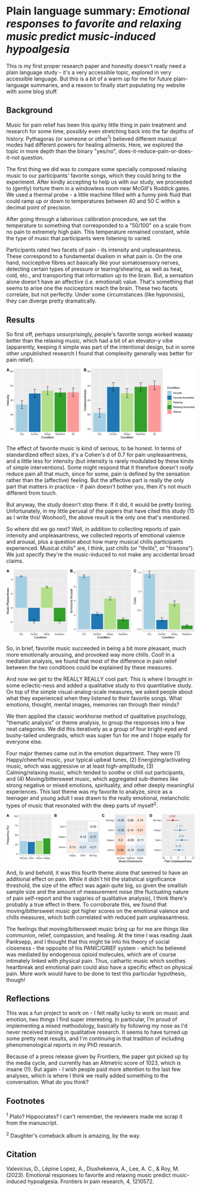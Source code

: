 # Plain language summary: *Emotional responses to favorite and relaxing music predict music-induced hypoalgesia*

This is my first proper research paper and honestly doesn't really need a plain language study - it's a very accessible topic, explored in very accessible language. But this is a bit of a warm up for me for future plain-language summaries, and a reason to finally start populating my website with some blog stuff.

## Background

Music for pain relief has been this quirky little thing in pain treatment and research for some time, possibly even stretching back into the far depths of history. Pythagoras (or someone or other<sup>1</sup>) believed different musical modes had different powers for healing ailments. Here, we explored the topic in more depth than the binary "yes/no", does-it-reduce-pain-or-does-it-not question.

The first thing we did was to compare some specially composed relaxing music to our participants' favorite songs, which they could bring to the experiment. After kindly accepting to help us with our study, we proceeded to (gently) torture them in a windowless room near McGill's Roddick gates. We used a thermal probe - a little machine filled with a funny pink fluid that could ramp up or down to temperatures between 40 and 50 C within a decimal point of precision.

After going through a laborious calibration procedure, we set the temperature to something that corresponded to a "50/100" on a scale from no pain to extremely high pain. This temperature remained constant, while the type of music that participants were listening to varied.

Participants rated two facets of pain - its intensity and unpleasantness. These correspond to a fundamental dualism in what pain is. On the one hand, nociceptive fibres act basically like your somatosensory nerves, detecting certain types of pressure or tearing/shearing, as well as heat, cold, etc., and transporting that information up to the brain. But, a sensation alone doesn't have an affective (i.e. emotional) value. That's something that seems to arise one the nociceptors reach the brain. These two facets correlate, but not perfectly. Under some circumstances (like hyponosis), they can diverge pretty dramatically.

## Results

So first off, perhaps unsurprisingly, people's favorite songs worked waaaay better than the relaxing music, which had a bit of an elevator-y vibe (apparently, keeping it simple was part of the intentional design, but in some other unpublished research I found that complexity generally was better for pain relief).

![A cool bar graph](./emotion_music_fig_1.jpg "Figure 1")

The effect of favorite music is kind of serious, to be honest. In terms of standardized effect sizes, it's a Cohen's d of 0.7 for pain unpleasantness, and a little less for intensity (but intensity is rarely modulated by these kinds of simple interventions). Some might respond that it therefore doesn't *really* reduce pain all that much, since for some, pain is defined by the sensation rather than the (affective) feeling. But the affective part is really the only part that matters in practice - if pain doesn't bother you, then it's not much different from touch.

But anyway, the study doesn't stop there. If it did, it would be pretty boring. Unfortunately, in my little perusal of the papers that have cited this study (15 as I write this! Woohoo!), the above result is the only one that's mentioned.

So where did we go next? Well, in addition to collecting reports of pain intensity and unpleasantness, we collected reports of emotional valence and arousal, plus a question about how many musical chills participants experienced. Musical chills" are, I think, just chills (or "thrills", or "frissons"). We just specify they're the music-induced to not make any accidental broad claims.

![Another cool bar graph!](./emotion_music_fig_2.jpg "Figure 2")

So, in brief, favorite music succeeded in being a bit more pleasant, much more emotionally arousing, and provoked way more chills. Cool! In a mediation analysis, we found that most of the difference in pain relief between the two conditions could be explained by these measures.

And now we get to the REALLY REALLY cool part. This is where I brought in some eclectic-ness and added a qualitative study to this quantitative study. On top of the simple visual-analog-scale measures, we asked people about what they experienced when they listened to their favorite songs. What emotions, thought, mental images, memories ran through their minds?

We then applied the classic workhorse method of qualitative psychology, "thematic analysis" or theme analysis, to group the responses into a few neat categories. We did this iteratively as a group of four bright-eyed and bushy-tailed undergrads, which was super fun for me and I hope eqally for everyone else.

Four major themes came out in the emotion department. They were (1) Happy/cheerful music, your typical upbeat tunes, (2) Energizing/activating music, which was aggressive or at least high-amplitude, (3) Calming/relaxing music, which tended to soothe or chill out participants, and (4) Moving/bittersweet music, which aggregated sub-themes like strong negative or mixed emotions, spirituality, and other deeply meaningful experiences. This last theme was my favorite to analyze, since as a teenager and young adult I was drawn to the really emotional, melancholic types of music that resonated with the deep parts of myself<sup>2</sup>.

![A bunch of plots](./emotion_music_fig_3.jpg "Figure 3")

And, lo and behold, it was this fourth theme alone that seemed to have an additional effect on pain. While it didn't hit the statistical significance threshold, the size of the effect was again quite big, so given the smallish sample size and the amount of measurement noise (the fluctuating nature of pain self-report and the vagaries of qualitative analysis), I think there's probably a true effect in there. To corroborate this, we found that moving/bittersweet music got higher scores on the emotional valence and chills measures, which both correlated with reduced pain unpleasantness.

The feelings that moving/bittersweet music bring up for me are things like communion, relief, compassion, and healing. At the time I was reading Jaak Panksepp, and I thought that this might tie into his theory of social closeness - the opposite of his PANIC/GRIEF system - which he believed was mediated by endogenous opioid molecules, which are of course intimately linked with physical pain. Thus, cathartic music which soothes heartbreak and emotional pain could also have a specific effect on physical pain. More work would have to be done to test this particular hypothesis, though!

## Reflections

This was a fun project to work on - I felt really lucky to work on music and emotion, two things I find super interesting. In particular, I'm proud of implementing a mixed methodology, basically by following my nose as I'd never received training in qualitative research. It seems to have turned up some pretty neat results, and I'm continuing in that tradition of including phenomenological reports in my PhD research.

Because of a press release given by Frontiers, the paper got picked up by the media cycle, and currently has an Altmetric score of 1023, which is insane (!!). But again - I wish people paid more attention to the last few analyses, which is where I think we really added something to the conversation. What do you think?

## Footnotes

<sup>1</sup> Plato? Hippocrates? I can't remember, the reviewers made me scrap it from the manuscript.

<sup>2</sup> Daughter's comeback album is amazing, by the way.

## Citation

Valevicius, D., Lépine Lopez, A., Diushekeeva, A., Lee, A. C., & Roy, M. (2023). Emotional responses to favorite and relaxing music predict music-induced hypoalgesia. Frontiers in pain research, 4, 1210572.